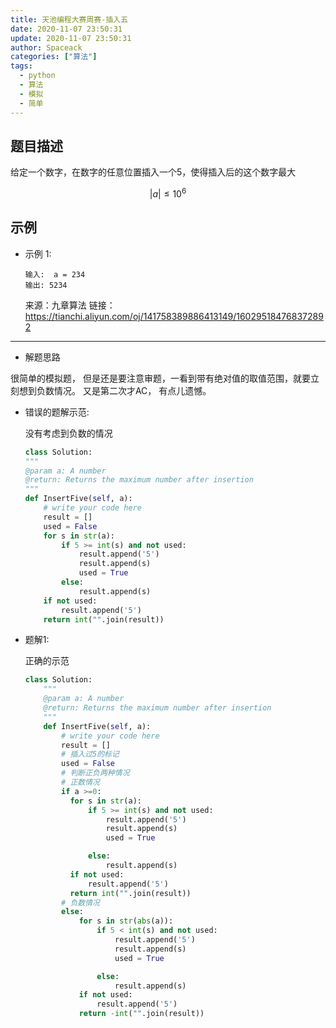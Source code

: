 ```yaml
---
title: 天池编程大赛周赛-插入五
date: 2020-11-07 23:50:31
update: 2020-11-07 23:50:31
author: Spaceack
categories: ["算法"]
tags: 
  - python
  - 算法
  - 模拟
  - 简单
---
```


## 题目描述

给定一个数字，在数字的任意位置插入一个5，使得插入后的这个数字最大

$$|a| \leq 10^6$$

## 示例

- 示例 1:
    ```
    输入:  a = 234
    输出: 5234    
    ```
    来源：九章算法
    链接：https://tianchi.aliyun.com/oj/141758389886413149/160295184768372892
    

---

- 解题思路
    
很简单的模拟题， 但是还是要注意审题，一看到带有绝对值的取值范围，就要立刻想到负数情况。
又是第二次才AC， 有点儿遗憾。

- 错误的题解示范:
   
    没有考虑到负数的情况

    ```python
    class Solution:
    """
    @param a: A number
    @return: Returns the maximum number after insertion
    """
    def InsertFive(self, a):
        # write your code here
        result = []
        used = False
        for s in str(a):
            if 5 >= int(s) and not used:
                result.append('5')
                result.append(s)
                used = True
            else:
                result.append(s)
        if not used:
            result.append('5')
        return int("".join(result))
    ```

- 题解1:
  
  正确的示范

  ```python
  class Solution:
      """
      @param a: A number
      @return: Returns the maximum number after insertion
      """
      def InsertFive(self, a):
          # write your code here
          result = []
          # 插入过5的标记
          used = False
          # 判断正负两种情况
          # 正数情况
          if a >=0:
            for s in str(a):
                if 5 >= int(s) and not used:
                    result.append('5')
                    result.append(s)
                    used = True

                else:
                    result.append(s)
            if not used:
                result.append('5')
            return int("".join(result))
          # 负数情况
          else:
              for s in str(abs(a)):
                  if 5 < int(s) and not used:
                      result.append('5')
                      result.append(s)
                      used = True

                  else:
                      result.append(s)
              if not used:
                  result.append('5')
              return -int("".join(result))
  ```